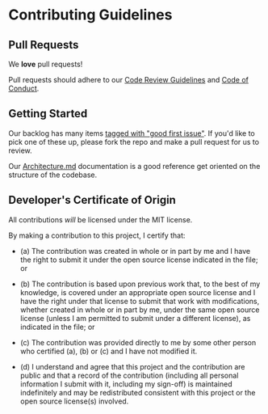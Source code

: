 # Contributing Guidelines
## Pull Requests
We **love** pull requests!

Pull requests should adhere to our [Code Review Guidelines](CODE_REVIEW_GUIDELINES.md) and [Code of Conduct](CONDUCT.md).

## Getting Started
Our backlog has many items [tagged with "good first issue"](https://github.com/zcash/secant-android-wallet/labels/good%20first%20issue).  If you'd like to pick one of these up, please fork the repo and make a pull request for us to review.

Our [Architecture.md](Architecture.md) documentation is a good reference get oriented on the structure of the codebase.

## Developer's Certificate of Origin

All contributions _will_ be licensed under the MIT license.

By making a contribution to this project, I certify that:

- (a) The contribution was created in whole or in part by me and I
      have the right to submit it under the open source license
      indicated in the file; or

- (b) The contribution is based upon previous work that, to the best
      of my knowledge, is covered under an appropriate open source
      license and I have the right under that license to submit that
      work with modifications, whether created in whole or in part
      by me, under the same open source license (unless I am
      permitted to submit under a different license), as indicated
      in the file; or

- (c) The contribution was provided directly to me by some other
      person who certified (a), (b) or (c) and I have not modified
      it.

- (d) I understand and agree that this project and the contribution
      are public and that a record of the contribution (including all
      personal information I submit with it, including my sign-off) is
      maintained indefinitely and may be redistributed consistent with
      this project or the open source license(s) involved.
